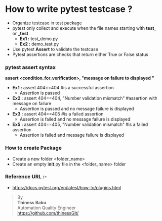 # How to write pytest testcase ? 
* Organize testcase in test package
* pytest only collect and execute when the file names starting with **test_** or **_test**
    * **Ex1 :** test_demo.py
    * **Ex2 :** demo_test.py
* Use pytest **Assert** to validate the testcase     
* Pytest assertions are checks that return either True or False status

### pytest assert syntax
**assert <condition_for_verification>, "message on failure to displayed "**
* **Ex1 :** assert 404==404 #is a successful assertion
  * Assertion is passed 
* **Ex2 :** assert 404==404, "Number validation mismatch" #assertion with message on failure
  * Assertion is passed and no message failure is displayed
* **Ex3 :** assert 404==405 #is a failed assertion
  * Assertion is failed and no message failure is displayed
* **Ex5 :** assert 404==405, "Number validation mismatch" #is a failed assertion
  * Assertion is failed and message failure is displayed



### How to create Package
* Create a new folder <folder_name>
* Create an empty __init__.py file in the <folder_name> folder


### Reference URL :-  
* https://docs.pytest.org/en/latest/how-to/plugins.html

>By<br/>
**Thiness Babu**<br/>
Automation Quality Engineer<br/>
https://github.com/thinessGit/ <br/>
